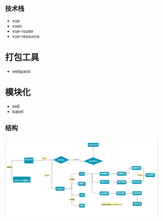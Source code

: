 ## 技术栈
* vue
* vuex
* vue-router
* vue-resource
# 打包工具
* webpack
# 模块化
* es6
* babel

## 结构
![img](https://github.com/dream-one/first-project/blob/master/src/lib/images/gitimg/%E5%BE%AE%E4%BF%A1%E5%9B%BE%E7%89%87_20190811210056.png?raw=true)
